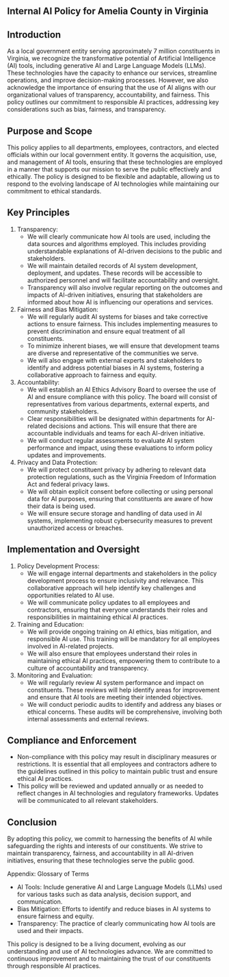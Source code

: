 ## Internal AI Policy for Amelia County in Virginia

## **Introduction**

As a local government entity serving approximately 7 million constituents in Virginia, we recognize the transformative potential of Artificial Intelligence (AI) tools, including generative AI and Large Language Models (LLMs). These technologies have the capacity to enhance our services, streamline operations, and improve decision-making processes. However, we also acknowledge the importance of ensuring that the use of AI aligns with our organizational values of transparency, accountability, and fairness. This policy outlines our commitment to responsible AI practices, addressing key considerations such as bias, fairness, and transparency.

## **Purpose and Scope**

This policy applies to all departments, employees, contractors, and elected officials within our local government entity. It governs the acquisition, use, and management of AI tools, ensuring that these technologies are employed in a manner that supports our mission to serve the public effectively and ethically. The policy is designed to be flexible and adaptable, allowing us to respond to the evolving landscape of AI technologies while maintaining our commitment to ethical standards.

## **Key Principles**

1. Transparency:  
   * We will clearly communicate how AI tools are used, including the data sources and algorithms employed. This includes providing understandable explanations of AI-driven decisions to the public and stakeholders.  
   * We will maintain detailed records of AI system development, deployment, and updates. These records will be accessible to authorized personnel and will facilitate accountability and oversight.  
   * Transparency will also involve regular reporting on the outcomes and impacts of AI-driven initiatives, ensuring that stakeholders are informed about how AI is influencing our operations and services.  
2. Fairness and Bias Mitigation:  
   * We will regularly audit AI systems for biases and take corrective actions to ensure fairness. This includes implementing measures to prevent discrimination and ensure equal treatment of all constituents.  
   * To minimize inherent biases, we will ensure that development teams are diverse and representative of the communities we serve.  
   * We will also engage with external experts and stakeholders to identify and address potential biases in AI systems, fostering a collaborative approach to fairness and equity.  
3. Accountability:  
   * We will establish an AI Ethics Advisory Board to oversee the use of AI and ensure compliance with this policy. The board will consist of representatives from various departments, external experts, and community stakeholders.  
   * Clear responsibilities will be designated within departments for AI-related decisions and actions. This will ensure that there are accountable individuals and teams for each AI-driven initiative.  
   * We will conduct regular assessments to evaluate AI system performance and impact, using these evaluations to inform policy updates and improvements.  
4. Privacy and Data Protection:  
   * We will protect constituent privacy by adhering to relevant data protection regulations, such as the Virginia Freedom of Information Act and federal privacy laws.  
   * We will obtain explicit consent before collecting or using personal data for AI purposes, ensuring that constituents are aware of how their data is being used.  
   * We will ensure secure storage and handling of data used in AI systems, implementing robust cybersecurity measures to prevent unauthorized access or breaches.

## **Implementation and Oversight**

1. Policy Development Process:  
   * We will engage internal departments and stakeholders in the policy development process to ensure inclusivity and relevance. This collaborative approach will help identify key challenges and opportunities related to AI use.  
   * We will communicate policy updates to all employees and contractors, ensuring that everyone understands their roles and responsibilities in maintaining ethical AI practices.  
2. Training and Education:  
   * We will provide ongoing training on AI ethics, bias mitigation, and responsible AI use. This training will be mandatory for all employees involved in AI-related projects.  
   * We will also ensure that employees understand their roles in maintaining ethical AI practices, empowering them to contribute to a culture of accountability and transparency.  
3. Monitoring and Evaluation:  
   * We will regularly review AI system performance and impact on constituents. These reviews will help identify areas for improvement and ensure that AI tools are meeting their intended objectives.  
   * We will conduct periodic audits to identify and address any biases or ethical concerns. These audits will be comprehensive, involving both internal assessments and external reviews.

## **Compliance and Enforcement**

* Non-compliance with this policy may result in disciplinary measures or restrictions. It is essential that all employees and contractors adhere to the guidelines outlined in this policy to maintain public trust and ensure ethical AI practices.  
* This policy will be reviewed and updated annually or as needed to reflect changes in AI technologies and regulatory frameworks. Updates will be communicated to all relevant stakeholders.

## **Conclusion**

By adopting this policy, we commit to harnessing the benefits of AI while safeguarding the rights and interests of our constituents. We strive to maintain transparency, fairness, and accountability in all AI-driven initiatives, ensuring that these technologies serve the public good.

Appendix: Glossary of Terms

* AI Tools: Include generative AI and Large Language Models (LLMs) used for various tasks such as data analysis, decision support, and communication.  
* Bias Mitigation: Efforts to identify and reduce biases in AI systems to ensure fairness and equity.  
* Transparency: The practice of clearly communicating how AI tools are used and their impacts.

This policy is designed to be a living document, evolving as our understanding and use of AI technologies advance. We are committed to continuous improvement and to maintaining the trust of our constituents through responsible AI practices.  
